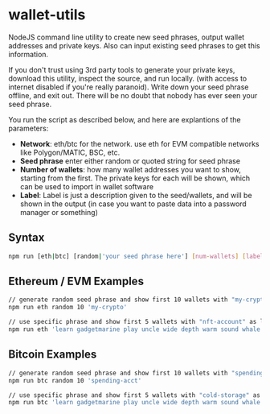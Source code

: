 # wallet-utils

NodeJS command line utility to create new seed phrases, output wallet addresses and private keys.  Also can input existing seed phrases to get this information.  

If you don't trust using 3rd party tools to generate your private keys, download this utility, inspect the source, and run locally. (with access to internet disabled if you're really paranoid).  Write down your seed phrase offline, and exit out. There will be no doubt that nobody has ever seen your seed phrase.

You run the script as described below, and here are explantions of the parameters:
- **Network**: eth/btc for the network.  use eth for EVM compatible networks like Polygon/MATIC, BSC, etc.
- **Seed phrase** enter either random or quoted string for seed phrase
- **Number of wallets**: how many wallet addresses you want to show, starting from the first.  The private keys for each will be shown, which can be used to import in wallet software
- **Label**: Label is just a description given to the seed/wallets, and will be shown in the output (in case you want to paste data into a password manager or something)


## Syntax

```bash
npm run [eth|btc] [random|'your seed phrase here'] [num-wallets] [label]
```

## Ethereum / EVM Examples

```bash
// generate random seed phrase and show first 10 wallets with "my-crypto" as label
npm run eth random 10 'my-crypto'

// use specific phrase and show first 5 wallets with "nft-account" as label
npm run eth 'learn gadgetmarine play uncle wide depth warm sound whale unusual salute' random 5 'my-crypto'
```

## Bitcoin Examples

```bash
// generate random seed phrase and show first 10 wallets with "spending-acct" as label
npm run btc random 10 'spending-acct'

// use specific phrase and show first 5 wallets with "cold-storage" as label
npm run btc 'learn gadgetmarine play uncle wide depth warm sound whale unusual salute' random 5 'cold-storage'
```